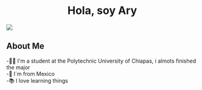 <div align="center">
    <h1 align="center">Hola, soy Ary</h1>
</div>

<picture align="center">
  <source align="center media="(prefers-color-scheme: dark)" srcset="https://i.imgur.com/j1H5FAF.png">
  <source align="center media="(prefers-color-scheme: light)" srcset="https://i.imgur.com/SxHeDZw.png">
  <img align="center alt="Shows an illustrated sun in light mode and a moon with stars in dark mode." src="https://i.imgur.com/SxHeDZw.png">
</picture>



## About Me

-🧑‍🎓 I'm a student at the Polytechnic University of Chiapas, i almots finished the major
<br>
-🌮 I´m from Mexico
<br>
-📚 I love learning things


